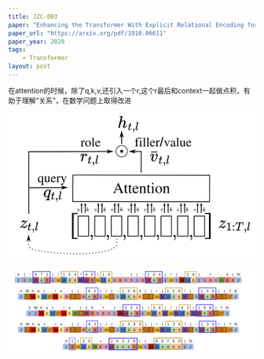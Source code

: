 ```yaml
---
title: JZC-003
paper: "Enhancing the Transformer With Explicit Relational Encoding for Math Problem Solving"
paper_url: "https://arxiv.org/pdf/1910.06611"
paper_year: 2020
tags: 
    - Transformer
layout: post
---
```


在attention的时候，除了q,k,v,还引入一个r,这个r最后和context一起做点积，有助于理解“关系”，在数学问题上取得改进

![Image](/papers/JZC-imgs/3_1.png)

![Image](/papers/JZC-imgs/3_2.png)
